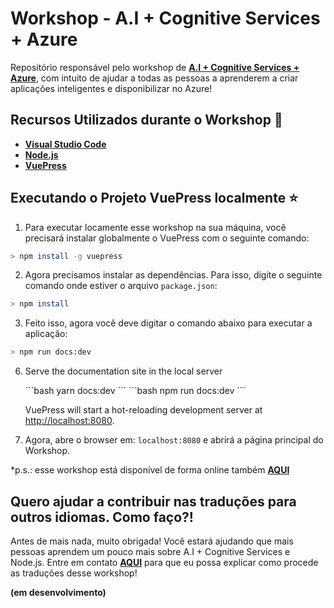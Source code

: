 # Workshop - A.I + Cognitive Services + Azure

Repositório responsável pelo workshop de **[A.I + Cognitive Services + Azure]()**, com intuito de ajudar a todas as pessoas a aprenderem a criar aplicações inteligentes e disponibilizar no Azure!

## Recursos Utilizados durante o Workshop 🚀

* **[Visual Studio Code](https://code.visualstudio.com/?WT.mc_id=javascript-0000-gllemos)**
* **[Node.js](https://nodejs.org/en/)**
* **[VuePress](https://vuepress.vuejs.org/)**

## Executando o Projeto VuePress localmente ⭐️

1. Para executar locamente esse workshop na sua máquina, você precisará instalar globalmente o VuePress com o seguinte comando:

```bash
> npm install -g vuepress
```

2. Agora precisamos instalar as dependências. Para isso, digite o seguinte comando onde estiver o arquivo `package.json`:

```bash
> npm install
```

3. Feito isso, agora você deve digitar o comando abaixo para executar a aplicação:

```bash
> npm run docs:dev
```

6. Serve the documentation site in the local server

   <code-group>
   <code-block title="YARN" active>
   ```bash
   yarn docs:dev
   ```
   </code-block>

   <code-block title="NPM">
   ```bash
   npm run docs:dev
   ```
   </code-block>
   </code-group>

   VuePress will start a hot-reloading development server at [http://localhost:8080](http://localhost:8080).

4. Agora, abre o browser em: `localhost:8080` e abrirá a página principal do Workshop.

*p.s.: esse workshop está disponível de forma online também **[AQUI](https://previewworkshopai.z22.web.core.windows.net/)**

## Quero ajudar a contribuir nas traduções para outros idiomas. Como faço?!

Antes de mais nada, muito obrigada! Você estará ajudando que mais pessoas aprendem um pouco mais sobre A.I + Cognitive Services e Node.js. Entre em contato **[AQUI](gllemos@microsoft.com)** para que eu possa explicar como procede as traduções desse workshop!

**(em desenvolvimento)**

